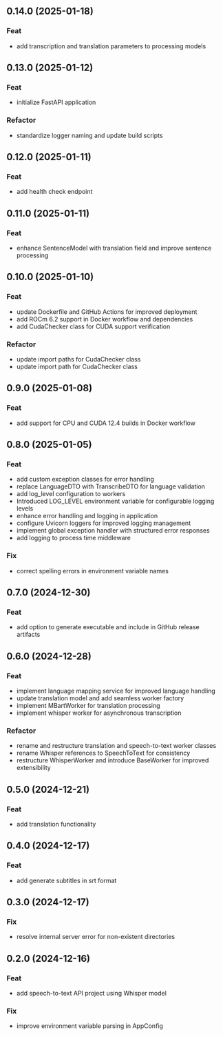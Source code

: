 ## 0.14.0 (2025-01-18)

### Feat

- add transcription and translation parameters to processing models

## 0.13.0 (2025-01-12)

### Feat

- initialize FastAPI application

### Refactor

- standardize logger naming and update build scripts

## 0.12.0 (2025-01-11)

### Feat

- add health check endpoint

## 0.11.0 (2025-01-11)

### Feat

- enhance SentenceModel with translation field and improve sentence processing

## 0.10.0 (2025-01-10)

### Feat

- update Dockerfile and GitHub Actions for improved deployment
- add ROCm 6.2 support in Docker workflow and dependencies
- add CudaChecker class for CUDA support verification

### Refactor

- update import paths for CudaChecker class
- update import path for CudaChecker class

## 0.9.0 (2025-01-08)

### Feat

- add support for CPU and CUDA 12.4 builds in Docker workflow

## 0.8.0 (2025-01-05)

### Feat

- add custom exception classes for error handling
- replace LanguageDTO with TranscribeDTO for language validation
- add log_level configuration to workers
- Introduced LOG_LEVEL environment variable for configurable logging levels
- enhance error handling and logging in application
- configure Uvicorn loggers for improved logging management
- implement global exception handler with structured error responses
- add logging to process time middleware

### Fix

- correct spelling errors in environment variable names

## 0.7.0 (2024-12-30)

### Feat

- add option to generate executable and include in GitHub release artifacts

## 0.6.0 (2024-12-28)

### Feat

- implement language mapping service for improved language handling
- update translation model and add seamless worker factory
- implement MBartWorker for translation processing
- implement whisper worker for asynchronous transcription

### Refactor

- rename and restructure translation and speech-to-text worker classes
- rename Whisper references to SpeechToText for consistency
- restructure WhisperWorker and introduce BaseWorker for improved extensibility

## 0.5.0 (2024-12-21)

### Feat

- add translation functionality

## 0.4.0 (2024-12-17)

### Feat

- add generate subtitles in srt format

## 0.3.0 (2024-12-17)

### Fix

- resolve internal server error for non-existent directories

## 0.2.0 (2024-12-16)

### Feat

- add speech-to-text API project using Whisper model

### Fix

- improve environment variable parsing in AppConfig
